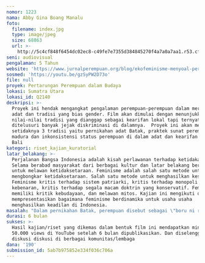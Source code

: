 ```yaml
---
nomor: 1223
nama: Abby Gina Boang Manalu
foto:
  filename: index.jpg
  type: image/jpeg
  size: 68863
  url: >-
    http://5c4cf848f6454dc02ec8-c49fe7e7355d384845270f4a7a0a7aa1.r53.cf2.rackcdn.com/94222676-1358-4418-9130-9cc4bd0161df/index.jpg
seni: audiovisual
pengalaman: 5 Tahun
website: 'https://www.jurnalperempuan.org/blog/ekofeminisme-menyoal-perempuan-dan-alam'
sosmed: 'https://youtu.be/gzSyPW2D73o'
file: null
proyek: Pertarungan Perempuan dalam Budaya
lokasi: Sumatra Utara
lokasi_id: Q2140
deskripsi: >-
  Proyek ini hendak mengangkat pengalaman perempuan-perempuan dalam merespons
  adat dan tradisi yang bias gender. Film akan dimulai dengan menunjukkan
  nilai-nilai tradisi yang dianggap sebagai kearifan lokal tapi ternyata jika
  ditelusuri banyak jejak diskriminasi di dalamnya.  Proyek ini akan mengkritisi
  setidaknya 3 tradisi yaitu pernikahan adat Batak, praktek sunat perempuan di
  madura dan inkonsistensi status perempuan di dalam adat dan kearifan lokal
  Bali
kategori: riset_kajian_kuratorial
latar_belakang: >-
  Perjalanan Bangsa Indonesia adalah kisah perlawanan terhadap ketidakadilan.
  Selama berabad masyarakat dari berbagai kultur dan latar belakang berdinamika
  untuk melawan ketidaksetaraan. Feminisme adalah salah satu metode untuk
  mengbongkar ketidaksetaraan. Salah satu metode untuk menghasilkan kesetaraan.
  Feminisme kritis terhadap sistem patriarki, kritis terhadap monopoli
  kebenaran, kritis terhadap segala macam doktrin yang konservatif. Feminisme
  memiliki kritik kebudayaan, dan melawan mitos. Kajian ini mengikuti dan
  mempresentasikan bagaimana feminisme berdinamika untuk usaha usaha
  menghasilkan keadilan di Indonesia.
masalah: "Dalam pernikahan Batak, perempuan disebut sebagai \"boru ni raja\" atau putri raja, tapi filosofi ini tidak tercermin dalam realitas.Alih-alih diperlakukan sebagai putri raja, ritual pernikahan adat batak sarat diskriminasi. Dalam pernikahan perempuan diposisikan lebih sebagai objek. Konsep \"sinamot\" (semacam mahar) telah memosisikan perempuan sebagai   properti yang  bisa \"dibeli\" oleh kaluarga laki-laki. \"Sinamot\" ini diterima sebagai gagasan yang netral dalam tradisi batak. Film ini hendak menunjukkan apa saja persoalan yang terkandung di baliknya, sejauh apa ia membuat rentan posisi perempuan.  \r\nFilm ini juga akan mengkaji praktek sunat perempuan yang masih marak terjadi di Indonesia. Perpektif feminisme menjadi alat penting untuk mendeteksi dan mengkoreksi berbagai ketimpangan di dalam masyarkat adat. Praktek sunat perempuan adalah pelanggaran HAM terhadap perempuan, film ini akan menunjukkan realitas yang dihadap perempuan, sejauh apa haknya atas KESPRO telah direnggut oleh praktek budaya yang diskriminatif. Persoalan ketiga yang hendak diangkat dalam film ini adalah inkonsistensi status perempuan di dalam adat dan kearifan lokal Bali.Ada ambiguitas beroperasi, dalam dunia spiritual perempuan diagungkan, direlasikan dengan sifat dewi yang sakral, kuat & diandalkan, tapi dalam kehidupan sosial mereka terpinggirkan dan ditindas. Proyek ini akan  menunjukkan diskirminasi dalam tradisi dan representasi perlawanan yang cenderung cenderung \"sunyi\". "
durasi: 6 bulan
sukses: >-
  Hasil kajian/riset yang dikemas dalam bentuk film ini mendapatkan minimal
  50.000 views di YouTube setelah 6 bulan dipublikasikan. Dan diselenggarakannya
  diskusi diskusi di berbagai komunitas/lembaga
dana: '190'
submission_id: 5ab7b975852e334f036c706a
---
```

